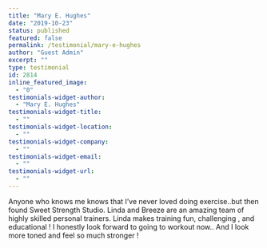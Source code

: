 ```yaml
---
title: "Mary E. Hughes"
date: "2019-10-23"
status: published
featured: false
permalink: /testimonial/mary-e-hughes
author: "Guest Admin"
excerpt: ""
type: testimonial
id: 2814
inline_featured_image:
  - "0"
testimonials-widget-author:
  - "Mary E. Hughes"
testimonials-widget-title:
  - ""
testimonials-widget-location:
  - ""
testimonials-widget-company:
  - ""
testimonials-widget-email:
  - ""
testimonials-widget-url:
  - ""
---
```


Anyone who knows me knows that I’ve never loved doing exercise..but then found Sweet Strength Studio. Linda and Breeze are an amazing team of highly skilled personal trainers. Linda makes training fun, challenging , and educational ! I honestly look forward to going to workout now.. And I look more toned and feel so much stronger !
